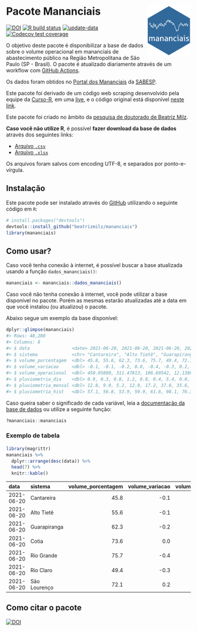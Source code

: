 
<!-- README.md is generated from README.Rmd. Please edit that file -->

# Pacote Mananciais <img src="man/figures/hexlogo.png" align="right" width = "120px"/>

<!-- badges: start -->

[![DOI](https://zenodo.org/badge/DOI/10.5281/zenodo.4733056.svg)](https://doi.org/10.5281/zenodo.4733056)
[![R build
status](https://github.com/beatrizmilz/mananciais/workflows/R-CMD-check/badge.svg)](https://github.com/beatrizmilz/mananciais/actions)
[![update-data](https://github.com/beatrizmilz/mananciais/actions/workflows/2-update_data.yaml/badge.svg)](https://github.com/beatrizmilz/mananciais/actions/workflows/2-update_data.yaml)
[![Codecov test
coverage](https://codecov.io/gh/beatrizmilz/mananciais/branch/master/graph/badge.svg)](https://codecov.io/gh/beatrizmilz/mananciais?branch=master)
<!-- badges: end -->

O objetivo deste pacote é disponibilizar a base de dados sobre o volume
operacional em mananciais de abastecimento público na Região
Metropolitana de São Paulo (SP - Brasil). O pacote é atualizado
diariamente através de um workflow com [GitHub
Actions](https://github.com/beatrizmilz/mananciais/actions).

Os dados foram obtidos no [Portal dos
Mananciais](http://mananciais.sabesp.com.br/Situacao) da
[SABESP](http://site.sabesp.com.br/site/Default.aspx).

Este pacote foi derivado de um código web scraping desenvolvido pela
equipe da [Curso-R](https://www.curso-r.com/), em uma
[live](https://youtu.be/jvZIxrMmOcQ), e o código original está
disponível [neste
link](https://github.com/curso-r/lives/blob/master/drafts/20200730_scraper_sabesp.R).

Este pacote foi criado no âmbito da [pesquisa de doutorado de Beatriz
Milz](https://beatrizmilz.github.io/tese/).

**Caso você não utilize R**, é possível **fazer download da base de
dados** através dos seguintes links:

  - [Arquivo
    `.csv`](https://github.com/beatrizmilz/mananciais/raw/master/inst/extdata/mananciais.csv)
  - [Arquivo
    `.xlsx`](https://github.com/beatrizmilz/mananciais/blob/master/inst/extdata/mananciais.xlsx?raw=true)

Os arquivos foram salvos com encoding UTF-8, e separados por
ponto-e-vírgula.

## Instalação

Este pacote pode ser instalado através do [GitHub](https://github.com/)
utilizando o seguinte código em `R`:

``` r
# install.packages("devtools")
devtools::install_github("beatrizmilz/mananciais")
library(mananciais)
```

## Como usar?

Caso você tenha conexão à internet, é possível buscar a base atualizada
usando a função `dados_mananciais()`:

``` r
mananciais <- mananciais::dados_mananciais() 
```

Caso você não tenha conexão à internet, você pode utilizar a base
disponível no pacote. Porém as mesmas estarão atualizadas até a data em
que você instalou (ou atualizou) o pacote.

Abaixo segue um exemplo da base disponível:

``` r
dplyr::glimpse(mananciais)
#> Rows: 48,288
#> Columns: 8
#> $ data                <date> 2021-06-20, 2021-06-20, 2021-06-20, 2021-06-20, 2…
#> $ sistema             <chr> "Cantareira", "Alto Tietê", "Guarapiranga", "Cotia…
#> $ volume_porcentagem  <dbl> 45.8, 55.6, 62.3, 73.6, 75.7, 49.4, 72.1, 45.9, 55…
#> $ volume_variacao     <dbl> -0.1, -0.1, -0.2, 0.0, -0.4, -0.3, 0.2, -0.1, -0.1…
#> $ volume_operacional  <dbl> 450.05880, 311.47813, 106.69542, 12.13861, 84.9204…
#> $ pluviometria_dia    <dbl> 0.9, 0.3, 0.8, 1.2, 0.8, 0.4, 5.4, 0.0, 0.2, 0.4, …
#> $ pluviometria_mensal <dbl> 12.8, 9.0, 5.2, 12.0, 17.2, 37.8, 35.6, 11.9, 8.7,…
#> $ pluviometria_hist   <dbl> 57.1, 56.8, 53.9, 59.9, 61.6, 98.1, 76.3, 57.1, 56…
```

Caso queira saber o significado de cada variável, leia a [documentação
da base de
dados](https://beatrizmilz.github.io/mananciais/reference/mananciais.html)
ou utilize a seguinte função:

``` r
?mananciais::mananciais
```

### Exemplo de tabela

``` r
library(magrittr)
mananciais %>% 
  dplyr::arrange(desc(data)) %>% 
  head(7) %>%
  knitr::kable()
```

| data       | sistema      | volume\_porcentagem | volume\_variacao | volume\_operacional | pluviometria\_dia | pluviometria\_mensal | pluviometria\_hist |
| :--------- | :----------- | ------------------: | ---------------: | ------------------: | ----------------: | -------------------: | -----------------: |
| 2021-06-20 | Cantareira   |                45.8 |            \-0.1 |           450.05880 |               0.9 |                 12.8 |               57.1 |
| 2021-06-20 | Alto Tietê   |                55.6 |            \-0.1 |           311.47813 |               0.3 |                  9.0 |               56.8 |
| 2021-06-20 | Guarapiranga |                62.3 |            \-0.2 |           106.69542 |               0.8 |                  5.2 |               53.9 |
| 2021-06-20 | Cotia        |                73.6 |              0.0 |            12.13861 |               1.2 |                 12.0 |               59.9 |
| 2021-06-20 | Rio Grande   |                75.7 |            \-0.4 |            84.92042 |               0.8 |                 17.2 |               61.6 |
| 2021-06-20 | Rio Claro    |                49.4 |            \-0.3 |             6.75669 |               0.4 |                 37.8 |               98.1 |
| 2021-06-20 | São Lourenço |                72.1 |              0.2 |            64.07014 |               5.4 |                 35.6 |               76.3 |

## Como citar o pacote

[![DOI](https://zenodo.org/badge/DOI/10.5281/zenodo.4733056.svg)](https://doi.org/10.5281/zenodo.4733056)
